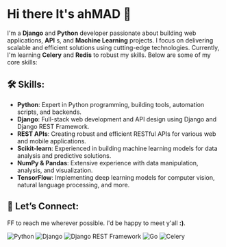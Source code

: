 # Hi there It's ____ahMAD____ 👋

I'm a __Django__ and __Python__ developer passionate about building web applications, __API__ s, and __Machine Learning__ projects. I focus on delivering scalable and efficient solutions using cutting-edge technologies. Currently, I'm learning __Celery__ and __Redis__ to robust my skills. Below are some of my core skills:

## 🛠️ Skills:
 - __Python__: Expert in Python programming, building tools, automation scripts, and backends.
 - __Django__: Full-stack web development and API design using Django and Django REST Framework.
 - __REST APIs__: Creating robust and efficient RESTful APIs for various web and mobile applications.
 - __Scikit-learn__: Experienced in building machine learning models for data analysis and predictive solutions.
 - __NumPy & Pandas__: Extensive experience with data manipulation, analysis, and visualization.
 - __TensorFlow__: Implementing deep learning models for computer vision, natural language processing, and more.

## 🚀 Let’s Connect:
FF to reach me wherever possible. I'd be happy to meet y'all __:)__.

![Python](https://img.shields.io/badge/Python-3.8%2B-blue?logo=python&logoColor=white)
![Django](https://img.shields.io/badge/Django-3.2%2B-green?logo=django&logoColor=white)
![Django REST Framework](https://img.shields.io/badge/DRF-3.12%2B-red?logo=django&logoColor=white)
![Go](https://img.shields.io/badge/Go-1.16%2B-blue?logo=go&logoColor=white)
![Celery](https://img.shields.io/badge/Celery-5.0%2B-green?logo=celery&logoColor=white)
